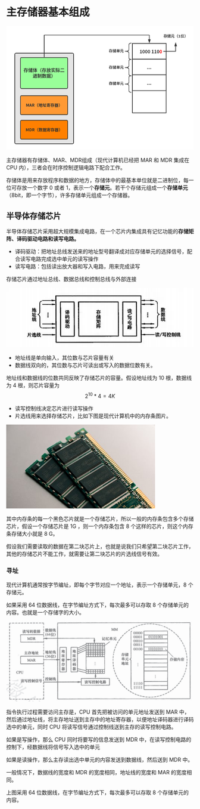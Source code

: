 # 主存储器基本组成

![](../.gitbook/assets/cun-chu-qi-.png)

主存储器有存储体、MAR、MDR组成（现代计算机已经把 MAR 和 MDR 集成在 CPU 内），三者会在时序控制逻辑电路下配合工作。

存储体是用来存放程序和数据的地方，存储体中的最基本单位就是二进制位，每一位可存放一个数字 0 或者 1，表示一个**存储元**。若干个存储元组成一个**存储单元**（8bit，即一个字节），许多存储单元组成一个存储器。

## 半导体存储芯片

半导体存储芯片采用超大规模集成电路，在一个芯片内集成具有记忆功能的**存储矩阵、译码驱动电路和读写电路。**

* 译码驱动：把地址总线发送来的地址型号翻译成对应存储单元的选择信号，配合读写电路完成选中单元的读写操作
* 读写电路：包括读出放大器和写入电路，用来完成读写

存储芯片通过地址总线、数据总线和控制总线与外部连接

![&#x5B58;&#x50A8;&#x82AF;&#x7247;&#x57FA;&#x672C;&#x7ED3;&#x6784;](../.gitbook/assets/cun-chu-xin-pian-ji-ben-jie-gou-.png)

* 地址线是单向输入，其位数与芯片容量有关
* 数据线双向的，其位数与芯片可读出或写入的数据位数有关。

地址线和数据线的位数共同反映了存储芯片的容量。假设地址线为 10 根，数据线为 4 根，则芯片容量为 $$2^{10}*4=4K$$ 

* 读写控制线决定芯片进行读写操作
* 片选线用来选择存储芯片，比如下图是现代计算机中的内存条图片。

![](../.gitbook/assets/nei-cun-tiao-.jpeg)

其中内存条的每一个黑色芯片就是一个存储芯片，所以一般的内存条包含多个存储芯片，假设一个存储芯片是 1G ，则一个内存条包含 8 个这样的芯片，则这个内存条存储大小就是 8 G。

假设我们需要读取的数据在第二块芯片上，也就是说我们只希望第二块芯片工作，其他的存储芯片不能工作，就需要让第二块芯片的片选线信号有效。

### 寻址

现代计算机通常按字节编址，即每个字节对应一个地址，表示一个存储单元，8 个存储元。

如果采用 64 位数据线，在字节编址方式下，每次最多可以存取 8 个存储单元的内容。也就是一个存储字的大小。





![](../.gitbook/assets/zhu-cun-chu-qi-de-ji-ben-zu-cheng-.png)

指令执行过程需要访问主存是，CPU 首先把被访问的单元地址发送到 MAR 中，然后通过地址线，将主存地址送到主存中的地址寄存器，以便地址译码器进行译码选中的单元，同时 CPU 将读写信号通过控制线送到主存的读写控制电路。

如果是写操作，那么 CPU 同时将要写的信息发送到 MDR 中，在读写控制电路的控制下，经数据线将信号写入选中的单元

如果是读操作，那么主存读出选中单元的内容发送到数据线，然后送到 MDR 中。

一般情况下，数据线的宽度和 MDR 的宽度相同，地址线的宽度和 MAR 的宽度相同。

上图采用 64 位数据线，在字节编址方式下，每次最多可以存取 8 个存储单元的内容。



